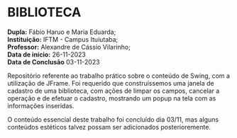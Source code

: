 # BIBLIOTECA

**Dupla:** Fábio Haruo e Maria Eduarda; <br>
**Instituição:** IFTM - Campus Ituiutaba; <br>
**Professor:** Alexandre de Cássio Vilarinho; <br>
**Data de início:** 26-11-2023 <br>
**Data de Conclusão** 03-11-2023 <br>

Repositório referente ao trabalho prático sobre o conteúdo de Swing, com a utilização de JFrame.
Foi requerido que construíssemos uma janela de cadastro de uma biblioteca, com ações de limpar os 
campos, cancelar a operação e de efetuar o cadastro, mostrando um popup na tela com as informações
inseridas.

O conteúdo essencial deste trabalho foi concluído dia 03/11, mas alguns conteúdos estéticos 
talvez possam ser adicionados posterioremente.